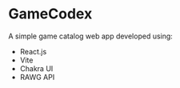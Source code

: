 # GameCodex

A simple game catalog web app developed using:

- React.js
- Vite
- Chakra UI
- RAWG API
